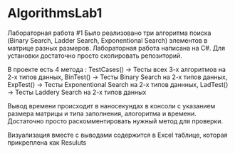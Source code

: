 # AlgorithmsLab1

Лабораторная работа #1
Было реализовано три алгоритма поиска (Binary Search, Ladder Search, Exponentional Search) элементов в матрице разных размеров.
Лабораторная работа написана на C#. Для установки достаточно просто скопировать репозиторий.

В проекте есть 4 метода :
TestCases() -> Тесты всех 3-х алгоритмов на 2-х типов данных,
BinTest() -> Тесты Binary Search на 2-х типов данных,
ExpTest() -> Тесты Exponentional Search на 2-х типов даннных,
LadTest() -> Тесты Laddery Search на 2-х типов данных

Вывод времени происходит в наносекундах в консоли с указанием размера матрицы и типа заполнения, алогоритма и времени.
Достаточно просто раскомментировать нужный метод для проверки.

Визуализация вместе с выводами содержится в Excel таблице, которая прикреплена как Resuluts

